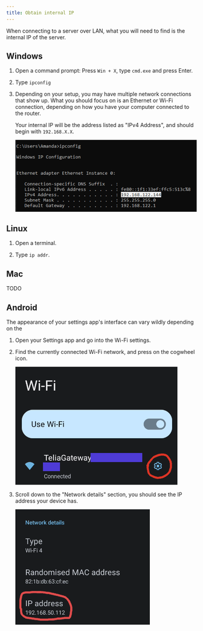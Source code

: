 ```yaml
---
title: Obtain internal IP
---
```


When connecting to a server over LAN, what you will need to find is the internal IP of the server.

## Windows
1. Open a command prompt: Press `Win + X`, type `cmd.exe` and press Enter.

2. Type `ipconfig`

3. Depending on your setup, you may have multiple network connections that show up. What you should focus on is an Ethernet or Wi-Fi connection, depending on how you have your computer connected to the router.

	Your internal IP will be the address listed as "IPv4 Address", and should begin with `192.168.X.X`.

	![](imgs/obtain-internal-ip/windows_1.png)

## Linux
1. Open a terminal.

2. Type `ip addr`.

## Mac
TODO

## Android
The appearance of your settings app's interface can vary wildly depending on the

1. Open your Settings app and go into the Wi-Fi settings.

2. Find the currently connected Wi-Fi network, and press on the cogwheel icon.

	![](imgs/obtain-internal-ip/android_1.png)

3. Scroll down to the "Network details" section, you should see the IP address your device has.

	![](imgs/obtain-internal-ip/android_2.png)

